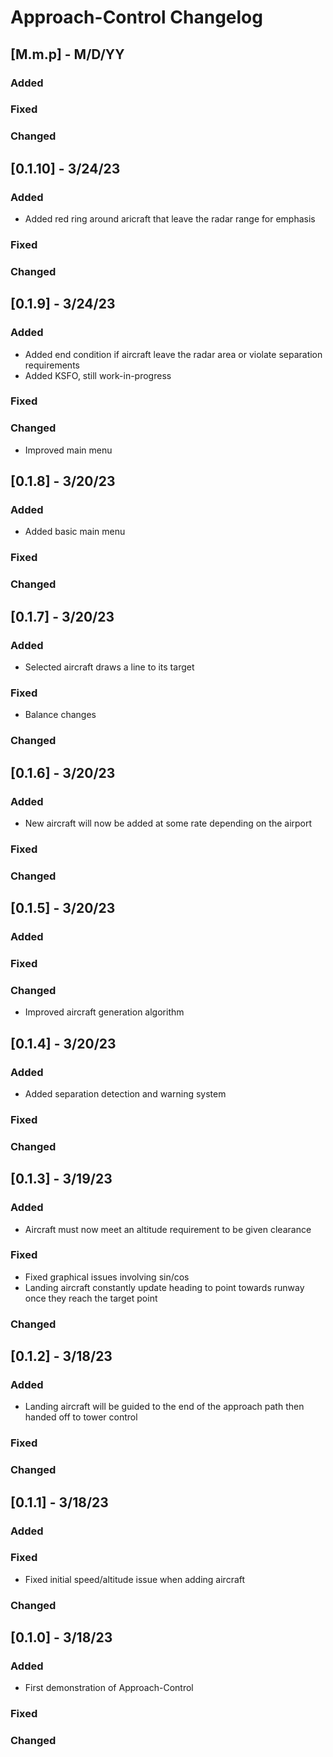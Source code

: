 # Approach-Control Changelog


## [M.m.p] - M/D/YY
### Added
### Fixed
### Changed

## [0.1.10] - 3/24/23
### Added
* Added red ring around aricraft that leave the radar range for emphasis
### Fixed
### Changed

## [0.1.9] - 3/24/23
### Added
* Added end condition if aircraft leave the radar area or violate separation requirements
* Added KSFO, still work-in-progress
### Fixed
### Changed
* Improved main menu

## [0.1.8] - 3/20/23
### Added
* Added basic main menu
### Fixed
### Changed

## [0.1.7] - 3/20/23
### Added
* Selected aircraft draws a line to its target
### Fixed
* Balance changes
### Changed

## [0.1.6] - 3/20/23
### Added
* New aircraft will now be added at some rate depending on the airport
### Fixed
### Changed

## [0.1.5] - 3/20/23
### Added
### Fixed
### Changed
* Improved aircraft generation algorithm

## [0.1.4] - 3/20/23
### Added
* Added separation detection and warning system
### Fixed
### Changed

## [0.1.3] - 3/19/23
### Added
* Aircraft must now meet an altitude requirement to be given clearance
### Fixed
* Fixed graphical issues involving sin/cos
* Landing aircraft constantly update heading to point towards runway once they reach the target point
### Changed

## [0.1.2] - 3/18/23
### Added
* Landing aircraft will be guided to the end of the approach path then handed off to tower control
### Fixed
### Changed

## [0.1.1] - 3/18/23
### Added
### Fixed
* Fixed initial speed/altitude issue when adding aircraft
### Changed

## [0.1.0] - 3/18/23
### Added
* First demonstration of Approach-Control
### Fixed
### Changed
